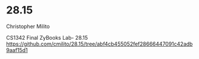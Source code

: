 # 28.15
Christopher Milito

CS1342 Final ZyBooks Lab- 28.15
https://github.com/cmilito/28.15/tree/abf4cb455052fef28666447091c42adb9aaf15d1
